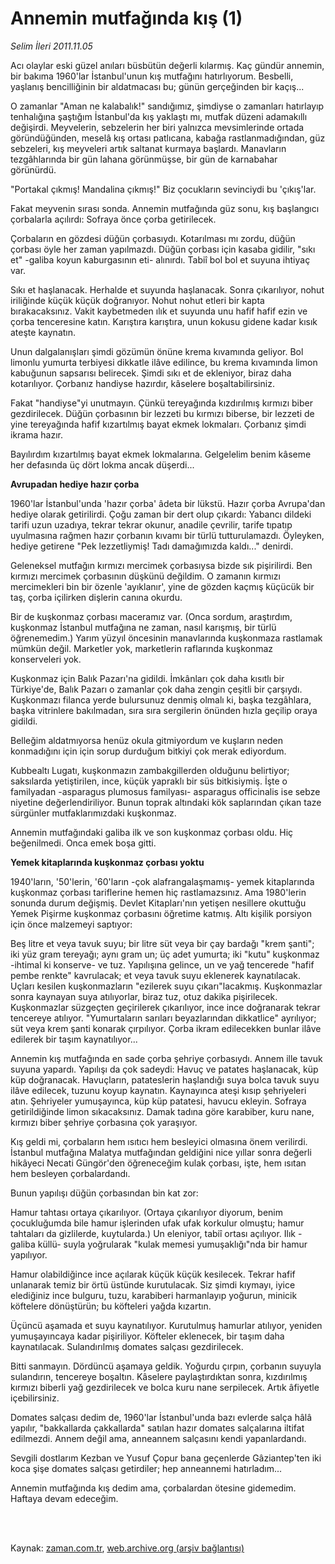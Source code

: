 # Annemin mutfağında kış (1)

*Selim İleri 2011.11.05*

<td class="columnist-detail">
<p>Acı olaylar eski güzel anıları büsbütün değerli kılarmış. Kaç gündür annemin, bir bakıma 1960'lar İstanbul'unun kış mutfağını hatırlıyorum. Besbelli, yaşlanış bencilliğinin bir aldatmacası bu; günün gerçeğinden bir kaçış...</p>
<p>
<div id="haberMetinDiv">
<p>O zamanlar "Aman ne kalabalık!" sandığımız, şimdiyse o zamanları hatırlayıp tenhalığına şaştığım İstanbul'da kış yaklaştı mı, mutfak düzeni adamakıllı değişirdi. Meyvelerin, sebzelerin her biri yalnızca mevsimlerinde ortada göründüğünden, meselâ kış ortası patlıcana, kabağa rastlanmadığından, güz sebzeleri, kış meyveleri artık saltanat kurmaya başlardı. Manavların tezgâhlarında bir gün lahana görünmüşse, bir gün de karnabahar görünürdü.
<p>"Portakal çıkmış! Mandalina çıkmış!" Biz çocukların sevinciydi bu 'çıkış'lar.
<p>Fakat meyvenin sırası sonda. Annemin mutfağında güz sonu, kış başlangıcı çorbalarla açılırdı: Sofraya önce çorba getirilecek.
<p>Çorbaların en gözdesi düğün çorbasıydı. Kotarılması mı zordu, düğün çorbası öyle her zaman yapılmazdı. Düğün çorbası için kasaba gidilir, "sıkı et" -galiba koyun kaburgasının eti- alınırdı. Tabiî bol bol et suyuna ihtiyaç var.
<p>Sıkı et haşlanacak. Herhalde et suyunda haşlanacak. Sonra çıkarılıyor, nohut iriliğinde küçük küçük doğranıyor. Nohut nohut etleri bir kapta bırakacaksınız. Vakit kaybetmeden ılık et suyunda unu hafif hafif ezin ve çorba tenceresine katın. Karıştıra karıştıra, unun kokusu gidene kadar kısık ateşte kaynatın.
<p>Unun dalgalanışları şimdi gözümün önüne krema kıvamında geliyor. Bol limonlu yumurta terbiyesi dikkatle ilâve edilince, bu krema kıvamında limon kabuğunun sapsarısı belirecek. Şimdi sıkı et de ekleniyor, biraz daha kotarılıyor. Çorbanız handiyse hazırdır, kâselere boşaltabilirsiniz.
<p>Fakat "handiyse"yi unutmayın. Çünkü tereyağında kızdırılmış kırmızı biber gezdirilecek. Düğün çorbasının bir lezzeti bu kırmızı biberse, bir lezzeti de yine tereyağında hafif kızartılmış bayat ekmek lokmaları. Çorbanız şimdi ikrama hazır.
<p>Bayılırdım kızartılmış bayat ekmek lokmalarına. Gelgelelim benim kâseme her defasında üç dört lokma ancak düşerdi...
<p><b>Avrupadan hediye hazır çorba</b>
<p>1960'lar İstanbul'unda 'hazır çorba' âdeta bir lükstü. Hazır çorba Avrupa'dan hediye olarak getirilirdi. Çoğu zaman bir dert olup çıkardı: Yabancı dildeki tarifi uzun uzadıya, tekrar tekrar okunur, anadile çevrilir, tarife tıpatıp uyulmasına rağmen hazır çorbanın kıvamı bir türlü tutturulamazdı. Öyleyken, hediye getirene "Pek lezzetliymiş! Tadı damağımızda kaldı..." denirdi.
<p>Geleneksel mutfağın kırmızı mercimek çorbasıysa bizde sık pişirilirdi. Ben kırmızı mercimek çorbasının düşkünü değildim. O zamanın kırmızı mercimekleri bin bir özenle 'ayıklanır', yine de gözden kaçmış küçücük bir taş, çorba içilirken dişlerin canına okurdu.
<p>Bir de kuşkonmaz çorbası maceramız var. (Onca sordum, araştırdım, kuşkonmaz İstanbul mutfağına ne zaman, nasıl karışmış, bir türlü öğrenemedim.) Yarım yüzyıl öncesinin manavlarında kuşkonmaza rastlamak mümkün değil. Marketler yok, marketlerin raflarında kuşkonmaz konserveleri yok.
<p>Kuşkonmaz için Balık Pazarı'na gidildi. İmkânları çok daha kısıtlı bir Türkiye'de, Balık Pazarı o zamanlar çok daha zengin çeşitli bir çarşıydı. Kuşkonmazı filanca yerde bulursunuz denmiş olmalı ki, başka tezgâhlara, başka vitrinlere bakılmadan, sıra sıra sergilerin önünden hızla geçilip oraya gidildi.
<p>Belleğim aldatmıyorsa henüz okula gitmiyordum ve kuşların neden konmadığını için için sorup durduğum bitkiyi çok merak ediyordum.
<p>Kubbealtı Lugatı, kuşkonmazın zambakgillerden olduğunu belirtiyor; saksılarda yetiştirilen, ince, küçük yapraklı bir süs bitkisiymiş. İşte o familyadan -asparagus plumosus familyası- asparagus officinalis ise sebze niyetine değerlendiriliyor. Bunun toprak altındaki kök saplarından çıkan taze sürgünler mutfaklarımızdaki kuşkonmaz.
<p>Annemin mutfağındaki galiba ilk ve son kuşkonmaz çorbası oldu. Hiç beğenilmedi. Onca emek boşa gitti.
<p><b>Yemek kitaplarında kuşkonmaz çorbası yoktu</b>
<p>1940'ların, '50'lerin, '60'ların -çok alafrangalaşmamış- yemek kitaplarında kuşkonmaz çorbası tariflerine hemen hiç rastlamazsınız. Ama 1980'lerin sonunda durum değişmiş. Devlet Kitapları'nın yetişen nesillere okuttuğu Yemek Pişirme kuşkonmaz çorbasını öğretime katmış. Altı kişilik porsiyon için önce malzemeyi saptıyor:
<p>Beş litre et veya tavuk suyu; bir litre süt veya bir çay bardağı "krem şanti"; iki yüz gram tereyağı; aynı gram un; üç adet yumurta; iki "kutu" kuşkonmaz -ihtimal ki konserve- ve tuz. Yapılışına gelince, un ve yağ tencerede "hafif pembe renkte" kavrulacak; et veya tavuk suyu eklenerek kaynatılacak. Uçları kesilen kuşkonmazların "ezilerek suyu çıkarı"lacakmış. Kuşkonmazlar sonra kaynayan suya atılıyorlar, biraz tuz, otuz dakika pişirilecek. Kuşkonmazlar süzgeçten geçirilerek çıkarılıyor, ince ince doğranarak tekrar tencereye atılıyor. "Yumurtaların sarıları beyazlarından dikkatlice" ayrılıyor; süt veya krem şanti konarak çırpılıyor. Çorba ikram edilecekken bunlar ilâve edilerek bir taşım kaynatılıyor...
<p>Annemin kış mutfağında en sade çorba şehriye çorbasıydı. Annem ille tavuk suyuna yapardı. Yapılışı da çok sadeydi: Havuç ve patates haşlanacak, küp küp doğranacak. Havuçların, patateslerin haşlandığı suya bolca tavuk suyu ilâve edilecek, tuzunu koyup kaynatın. Kaynayınca ateşi kısıp şehriyeleri atın. Şehriyeler yumuşayınca, küp küp patatesi, havucu ekleyin. Sofraya getirildiğinde limon sıkacaksınız. Damak tadına göre karabiber, kuru nane, kırmızı biber şehriye çorbasına çok yaraşıyor.
<p>Kış geldi mi, çorbaların hem ısıtıcı hem besleyici olmasına önem verilirdi. İstanbul mutfağına Malatya mutfağından geldiğini nice yıllar sonra değerli hikâyeci Necati Güngör'den öğreneceğim kulak çorbası, işte, hem ısıtan hem besleyen çorbalardandı.
<p>Bunun yapılışı düğün çorbasından bin kat zor:
<p>Hamur tahtası ortaya çıkarılıyor. (Ortaya çıkarılıyor diyorum, benim çocukluğumda bile hamur işlerinden ufak ufak korkulur olmuştu; hamur tahtaları da gizlilerde, kuytularda.) Un eleniyor, tabiî ortası açılıyor. Ilık -galiba küllü- suyla yoğrularak "kulak memesi yumuşaklığı"nda bir hamur yapılıyor.
<p>Hamur olabildiğince ince açılarak küçük küçük kesilecek. Tekrar hafif unlanarak temiz bir örtü üstünde kurutulacak. Siz şimdi kıymayı, iyice elediğiniz ince bulguru, tuzu, karabiberi harmanlayıp yoğurun, minicik köftelere dönüştürün; bu köfteleri yağda kızartın.
<p>Üçüncü aşamada et suyu kaynatılıyor. Kurutulmuş hamurlar atılıyor, yeniden yumuşayıncaya kadar pişiriliyor. Köfteler eklenecek, bir taşım daha kaynatılacak. Sulandırılmış domates salçası gezdirilecek.
<p>Bitti sanmayın. Dördüncü aşamaya geldik. Yoğurdu çırpın, çorbanın suyuyla sulandırın, tencereye boşaltın. Kâselere paylaştırdıktan sonra, kızdırılmış kırmızı biberli yağ gezdirilecek ve bolca kuru nane serpilecek. Artık âfiyetle içebilirsiniz.
<p>Domates salçası dedim de, 1960'lar İstanbul'unda bazı evlerde salça hâlâ yapılır, "bakkallarda çakkallarda" satılan hazır domates salçalarına iltifat edilmezdi. Annem değil ama, anneannem salçasını kendi yapanlardandı.
<p>Sevgili dostlarım Kezban ve Yusuf Çopur bana geçenlerde Gâziantep'ten iki koca şişe domates salçası getirdiler; hep anneannemi hatırladım...
<p>Annemin mutfağında kış dedim ama, çorbalardan ötesine gidemedim. Haftaya devam edeceğim.</p></p></p></p></p></p></p></p></p></p></p></p></p></p></p></p></p></p></p></p></p></p></p></p></p></p></p></p></p></div>
</p>


<p><br>
		 </br></p></td>

Kaynak: [zaman.com.tr](http://zaman.com.tr/yazar.do?yazino=1198532), [web.archive.org (arşiv bağlantısı)](http://web.archive.org/web/20111130093902/http://www.zaman.com.tr:80/yazar.do?yazino=1198532)
